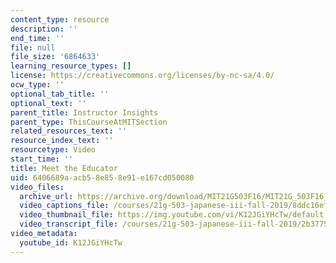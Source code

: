 ```yaml
---
content_type: resource
description: ''
end_time: ''
file: null
file_size: '6864633'
learning_resource_types: []
license: https://creativecommons.org/licenses/by-nc-sa/4.0/
ocw_type: ''
optional_tab_title: ''
optional_text: ''
parent_title: Instructor Insights
parent_type: ThisCourseAtMITSection
related_resources_text: ''
resource_index_text: ''
resourcetype: Video
start_time: ''
title: Meet the Educator
uid: 6406689a-acb5-8e85-8e91-e167cd050080
video_files:
  archive_url: https://archive.org/download/MIT21G503F16/MIT21G_503F16_track01_en_300k.mp4
  video_captions_file: /courses/21g-503-japanese-iii-fall-2019/8ddc16ef66c452aca65a732c8ee94c32_K12JGiYHcTw.vtt
  video_thumbnail_file: https://img.youtube.com/vi/K12JGiYHcTw/default.jpg
  video_transcript_file: /courses/21g-503-japanese-iii-fall-2019/2b37758e5dba4a0a32ebbcfd1f835565_K12JGiYHcTw.pdf
video_metadata:
  youtube_id: K12JGiYHcTw
---
```

